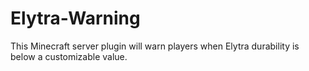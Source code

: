 # Elytra-Warning
This Minecraft server plugin will warn players when Elytra durability is below a customizable value.
